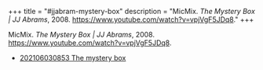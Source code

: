 +++
title = "#jjabram-mystery-box"
description = "MicMix. _The Mystery Box | JJ Abrams_, 2008. https://www.youtube.com/watch?v=vpjVgF5JDq8."
+++

MicMix. _The Mystery Box | JJ Abrams_, 2008. https://www.youtube.com/watch?v=vpjVgF5JDq8.

- [202106030853 The mystery box](/blips/202106030853-the-mystery-box)
